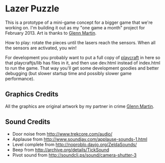 
# Lazer Puzzle

This is a prototype of a mini-game concept for a bigger game that we're working on.  I'm building
it out as my "one game a month" project for February 2013.  Art is thanks to [Glenn Martin](http://www.parismartin.com/NewSite/gpm_home.html).

How to play: rotate the pieces until the lasers reach the sensors.  When all the sensors are
activated, you win!

For development you probably want to put a full copy of [playcraft](http://playcraftlabs.com/) in here so that playcraftjs/lib
has files in it, and then use dev.html instead of index.html to run the game.  That way you'll
get some development goodies and better debugging (but slower startup time and possibly slower
game performance).

## Graphics Credits

All the graphics are original artwork by my partner in crime [Glenn Martin](http://bunyep.com).

## Sound Credits

- Door noise from http://www.trekcore.com/audio/
- Applause from http://www.soundjay.com/applause-sounds-1.html
- Level complete from http://noproblo.dayjo.org/ZeldaSounds/
- Beep from http://archive.org/details/TickSound
- Pivot sound from http://soundcli.ps/sound/camera-shutter-3





